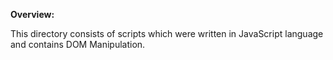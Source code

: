 **Overview:**

This directory consists of scripts which were written in JavaScript language and contains DOM Manipulation.